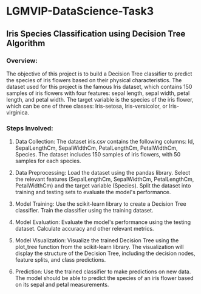 # LGMVIP-DataScience-Task3
## Iris Species Classification using Decision Tree Algorithm
### Overview:
The objective of this project is to build a Decision Tree classifier to predict the species of iris flowers based on their physical characteristics. The dataset used for this project is the famous Iris dataset, which contains 150 samples of iris flowers with four features: sepal length, sepal width, petal length, and petal width. The target variable is the species of the iris flower, which can be one of three classes: Iris-setosa, Iris-versicolor, or Iris-virginica.

### Steps Involved:
1. Data Collection:
The dataset iris.csv contains the following columns: Id, SepalLengthCm, SepalWidthCm, PetalLengthCm, PetalWidthCm, Species.
The dataset includes 150 samples of iris flowers, with 50 samples for each species.

2. Data Preprocessing:
Load the dataset using the pandas library.
Select the relevant features (SepalLengthCm, SepalWidthCm, PetalLengthCm, PetalWidthCm) and the target variable (Species).
Split the dataset into training and testing sets to evaluate the model's performance.

3. Model Training:
Use the scikit-learn library to create a Decision Tree classifier.
Train the classifier using the training dataset.

5. Model Evaluation:
Evaluate the model's performance using the testing dataset.
Calculate accuracy and other relevant metrics.

7. Model Visualization:
Visualize the trained Decision Tree using the plot_tree function from the scikit-learn library.
The visualization will display the structure of the Decision Tree, including the decision nodes, feature splits, and class predictions.

6. Prediction:
Use the trained classifier to make predictions on new data.
The model should be able to predict the species of an iris flower based on its sepal and petal measurements.
